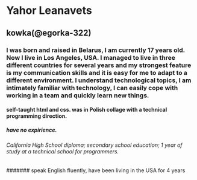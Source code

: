 # Yahor Leanavets
## kowka(@egorka-322)
### I was born and raised in Belarus, I am currently 17 years old. Now I live in Los Angeles, USA. I managed to live in three different countries for several years and my strongest feature is my communication skills and it is easy for me to adapt to a different environment. I understand technological topics, I am intimately familiar with technology, I can easily cope with working in a team and quickly learn new things.
#### self-taught html and css. was in Polish collage with a technical programming direction.
##### have no expirience.
###### California High School diploma; secondary school education; 1 year of study at a technical school for programmers.
####### speak English fluently, have been living in the USA for 4 years
